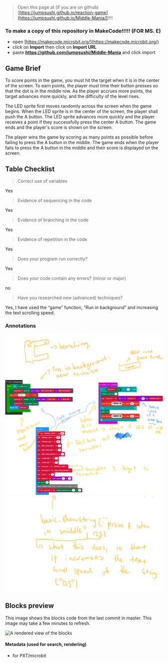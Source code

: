 
> Open this page at (if you are on github) [https://jumpsushi.github.io/reaction-game](https://jumpsushi.github.io/Middle-Mania/)!!!!

### To make a copy of this repository in MakeCode!!!!! (FOR MS. E)

* open [https://makecode.microbit.org/](https://makecode.microbit.org/)
* click on **Import** then click on **Import URL**
* paste **https://github.com/jumpsushi/Middle-Mania** and click import

## Game Brief

To score points in the game, you must hit the target when it is in the center of the screen. To earn points, the player must time their button presses so that the dot is in the middle row. As the player accrues more points, the target advances more quickly, and the difficulty of the level rises.

The LED sprite first moves randomly across the screen when the game begins. When the LED sprite is in the center of the screen, the player shall push the A button. The LED sprite advances more quickly and the player receives a point if they successfully press the center A button. The game ends and the player's score is shown on the screen.

The player wins the game by scoring as many points as possible before failing to press the A button in the middle. The game ends when the player fails to press the A button in the middle and their score is displayed on the screen.

## Table Checklist

>Correct use of variables

Yes

>Evidence of sequencing in the code

Yes

>Evidence of branching in the code

Yes

>Evidence of repetition in the code

Yes

>Does your program run correctly?

Yes

>Does your code contain any errors? (minor or major)

no

>Have you researched new (advanced) techniques? 

Yes, I have used the “game” function, “Run in background” and increasing the text scrolling speed.

### Annotations
![Annotations](https://raw.githubusercontent.com/JumpSushi/Middle-Mania/master/New%20Note.png)
![Annotations](https://raw.githubusercontent.com/JumpSushi/Middle-Mania/master/run%20in%20background.png)
![Annotations](https://raw.githubusercontent.com/JumpSushi/Middle-Mania/master/new_under.png)

## Blocks preview

This image shows the blocks code from the last commit in master.
This image may take a few minutes to refresh.

![A rendered view of the blocks](https://github.com/jumpsushi/reaction-game/raw/master/.github/makecode/blocks.png)

#### Metadata (used for search, rendering)

* for PXT/microbit
<script src="https://makecode.com/gh-pages-embed.js"></script><script>makeCodeRender("{{ site.makecode.home_url }}", "{{ site.github.owner_name }}/{{ site.github.repository_name }}");</script>
